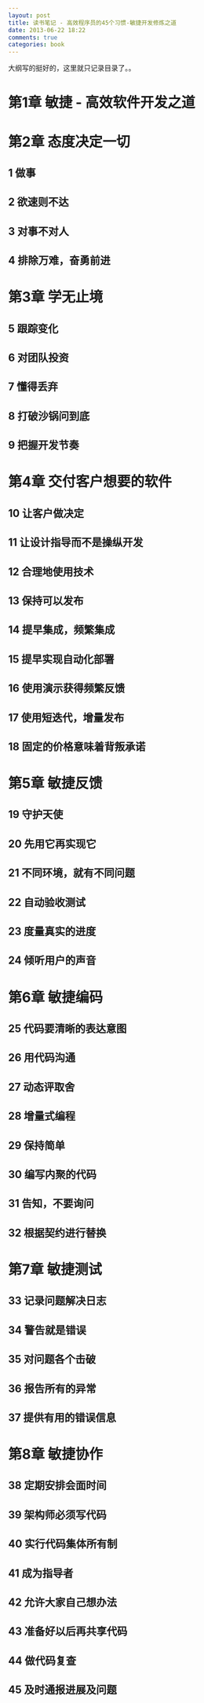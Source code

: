 ```yaml
---
layout: post
title: 读书笔记 - 高效程序员的45个习惯-敏捷开发修炼之道
date: 2013-06-22 18:22
comments: true
categories: book
---
```


大纲写的挺好的，这里就只记录目录了。。


#  第1章 敏捷 - 高效软件开发之道

# 第2章 态度决定一切

## 1 做事
## 2 欲速则不达
## 3 对事不对人
## 4 排除万难，奋勇前进

# 第3章 学无止境

## 5 跟踪变化
## 6 对团队投资
## 7 懂得丢弃
## 8 打破沙锅问到底
## 9 把握开发节奏

# 第4章 交付客户想要的软件

## 10 让客户做决定
## 11 让设计指导而不是操纵开发
## 12 合理地使用技术
## 13 保持可以发布
## 14 提早集成，频繁集成
## 15 提早实现自动化部署
## 16 使用演示获得频繁反馈
## 17 使用短迭代，增量发布
## 18 固定的价格意味着背叛承诺

# 第5章 敏捷反馈

## 19 守护天使
## 20 先用它再实现它
## 21 不同环境，就有不同问题
## 22 自动验收测试
## 23 度量真实的进度
## 24 倾听用户的声音

# 第6章 敏捷编码

## 25 代码要清晰的表达意图
## 26 用代码沟通
## 27 动态评取舍
## 28 增量式编程
## 29 保持简单
## 30 编写内聚的代码
## 31 告知，不要询问
## 32 根据契约进行替换

# 第7章 敏捷测试

## 33 记录问题解决日志
## 34 警告就是错误
## 35 对问题各个击破
## 36 报告所有的异常
## 37 提供有用的错误信息

# 第8章 敏捷协作

## 38 定期安排会面时间
## 39 架构师必须写代码
## 40 实行代码集体所有制
## 41 成为指导者
## 42 允许大家自己想办法
## 43 准备好以后再共享代码
## 44 做代码复查
## 45 及时通报进展及问题
